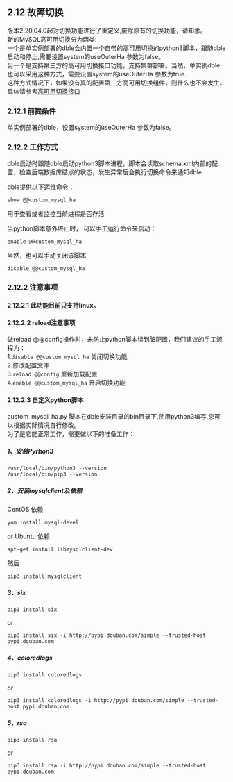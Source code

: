 ## 2.12 故障切换  
版本2.20.04.0起对切换功能进行了重定义,废除原有的切换功能，请知悉。  
新的MySQL高可用切换分为两类:  
一个是单实例部署的dble会内置一个自带的高可用切换的python3脚本，跟随dble启动和停止,需要设置system的useOuterHa 参数为false。  
另一个是支持第三方的高可用切换接口功能，支持集群部署。当然，单实例dble也可以采用这种方式，需要设置system的useOuterHa 参数为true.  
这种方式情况下，如果没有真的配置第三方高可用切换组件，则什么也不会发生。
具体请参考[高可用切换接口](2.23_outerHa_linkage.md)

### 2.12.1  前提条件
单实例部署的dble，设置system的useOuterHa 参数为false。


### 2.12.2 工作方式
dble启动时跟随dble启动python3脚本进程，脚本会读取schema.xml内部的配置，检查后端数据库结点的状态，发生异常后会执行切换命令来通知dble

dble提供以下运维命令： 
``` 
show @@custom_mysql_ha  
```
用于查看或者监控当前进程是否存活

当python脚本意外终止时，
可以手工运行命令来启动：
```
enable @@custom_mysql_ha
```

当然，也可以手动关闭该脚本  
```
disable @@custom_mysql_ha
```

### 2.12.2 注意事项
#### 2.12.2.1 此功能目前只支持linux。   
#### 2.12.2.2 reload注意事项  
做reload @@config操作时，未防止python脚本读到脏配置，我们建议的手工流程为：  
1.```disable @@custom_mysql_ha```  关闭切换功能  
2.修改配置文件  
3.```reload @@config```  重新加载配置  
4.```enable @@custom_mysql_ha``` 开启切换功能  

#### 2.12.2.3 自定义python脚本

custom\_mysql\_ha.py 脚本在dble安装目录的bin目录下,使用python3编写,您可以根据实际情况自行修改。  
为了是它能正常工作，需要做以下的准备工作：
##### 1、安装Pyrhon3
```
/usr/local/bin/python3 --version
/usr/local/bin/pip3 --version
``` 
##### 2、安装mysqlclient及依赖
CentOS 依赖  
```
yum install mysql-devel
```  
or Ubuntu 依赖   
```
apt-get install libmysqlclient-dev
```  
  
然后  
```
pip3 install mysqlclient
``` 

##### 3、six
```
pip3 install six
```  
or    
```
pip3 install six -i http://pypi.douban.com/simple --trusted-host pypi.douban.com
```  

##### 4、coloredlogs
```
pip3 install coloredlogs
```  
or  
```
pip3 install coloredlogs -i http://pypi.douban.com/simple --trusted-host pypi.douban.com
```

##### 5、rsa  
```
pip3 install rsa
```  
or  
```
pip3 install rsa -i http://pypi.douban.com/simple --trusted-host pypi.douban.com
```



 

 





